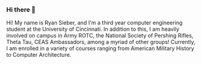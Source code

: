 ### Hi there 👋

<!--
**rsieber2002/rsieber2002** is a ✨ _special_ ✨ repository because its `README.md` (this file) appears on your GitHub profile.

Here are some ideas to get you started:

- 🔭 I’m currently working on ...
- 🌱 I’m currently learning ...
- 👯 I’m looking to collaborate on ...
- 🤔 I’m looking for help with ...
- 💬 Ask me about ...
- 📫 How to reach me: ...
- 😄 Pronouns: ...
- ⚡ Fun fact: ...
-->

Hi! My name is Ryan Sieber, and I'm a third year computer engineering student at the University of Cincinnati. In addition to this, I am heavily involved on campus in Army ROTC, the National Society of Pershing Rifles, Theta Tau, CEAS Ambassadors, among a myriad of other groups! Currently, I am enrolled in a variety of courses ranging from American Military History to Computer Architecture. 

